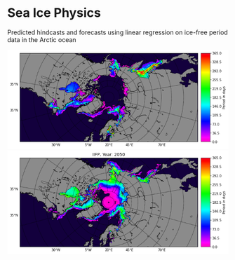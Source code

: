 # Sea Ice Physics
Predicted hindcasts and forecasts using linear regression on ice-free period data in the Arctic ocean

![Alt text](images/past_iifp_1950.png?raw=true "Title")
![Alt text](images/future_iifp_2050.png?raw=true "Title")
